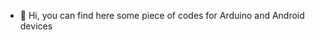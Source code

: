 - 👋 Hi, you can find here some piece of codes for Arduino and Android devices

<!---
Andrologiceils is a ✨ special ✨ repository because its `README.md` (this file) appears on your GitHub profile.
You can click the Preview link to take a look at your changes.
--->
